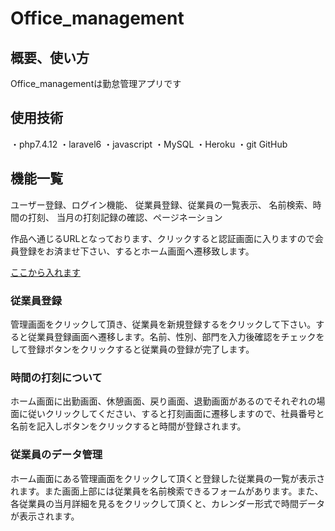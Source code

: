 # Office_management

## 概要、使い方

Office_managementは勤怠管理アプリです

## 使用技術

・php7.4.12
・laravel6
・javascript
・MySQL
・Heroku
・git GitHub

## 機能一覧

ユーザー登録、ログイン機能、
従業員登録、従業員の一覧表示、
名前検索、時間の打刻、
当月の打刻記録の確認、ページネーション

作品へ通じるURLとなっております、クリックすると認証画面に入りますので会員登録をお済ませ下さい、するとホーム画面へ遷移致します。

[ここから入れます](https://ancient-river-80752.herokuapp.com/)

### 従業員登録

管理画面をクリックして頂き、従業員を新規登録するをクリックして下さい。すると従業員登録画面へ遷移します。名前、性別、部門を入力後確認をチェックをして登録ボタンをクリックすると従業員の登録が完了します。

### 時間の打刻について

ホーム画面に出勤画面、休憩画面、戻り画面、退勤画面があるのでそれぞれの場面に従いクリックしてください、すると打刻画面に遷移しますので、社員番号と名前を記入しボタンをクリックすると時間が登録されます。

### 従業員のデータ管理

ホーム画面にある管理画面をクリックして頂くと登録した従業員の一覧が表示されます。また画面上部には従業員を名前検索できるフォームがあります。また、各従業員の当月詳細を見るをクリックして頂くと、カレンダー形式で時間データが表示されます。
